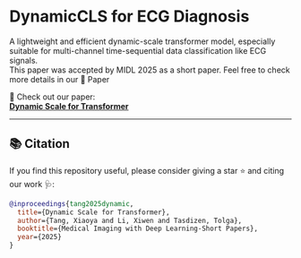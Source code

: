 # DynamicCLS for ECG Diagnosis

A lightweight and efficient dynamic-scale transformer model, especially suitable for multi-channel time-sequential data classification like ECG signals.  
This paper was accepted by MIDL 2025 as a short paper. Feel free to check more details in our 📄 Paper

📌 Check out our paper:  
**[Dynamic Scale for Transformer](https://openreview.net/pdf?id=vWkjFvYUws)**  

---

## 📚 Citation

If you find this repository useful, please consider giving a star ⭐ and citing our work 🩺:

```bibtex
@inproceedings{tang2025dynamic,
  title={Dynamic Scale for Transformer},
  author={Tang, Xiaoya and Li, Xiwen and Tasdizen, Tolga},
  booktitle={Medical Imaging with Deep Learning-Short Papers},
  year={2025}
}
